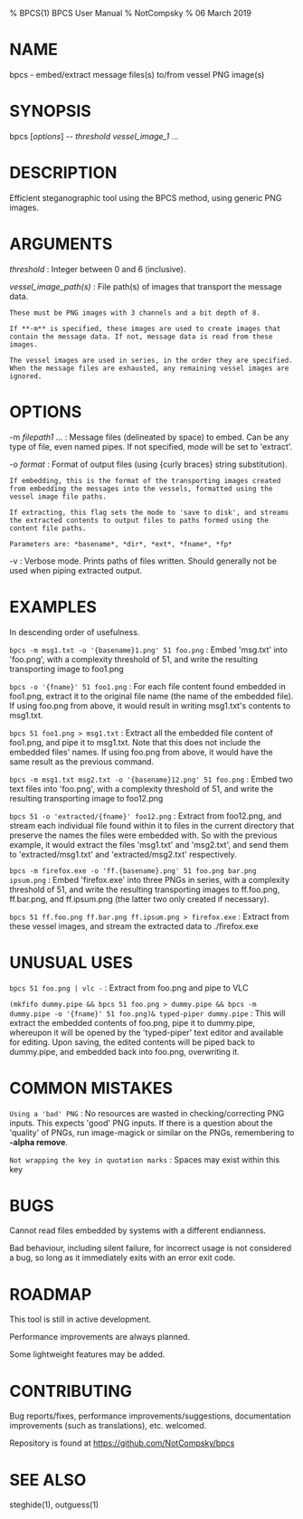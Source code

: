 % BPCS(1) BPCS User Manual
% NotCompsky
% 06 March 2019

# NAME

bpcs - embed/extract message files(s) to/from vessel PNG image(s)

# SYNOPSIS

bpcs [*options*] -- *threshold* *vessel_image_1* ...

# DESCRIPTION

Efficient steganographic tool using the BPCS method, using generic PNG images.

# ARGUMENTS

*threshold*
:   Integer between 0 and 6 (inclusive).

*vessel_image_path(s)*
:   File path(s) of images that transport the message data.
    
    These must be PNG images with 3 channels and a bit depth of 8.
    
    If **-m** is specified, these images are used to create images that contain the message data. If not, message data is read from these images.

    The vessel images are used in series, in the order they are specified. When the message files are exhausted, any remaining vessel images are ignored.

# OPTIONS

-m *filepath1* ...
:   Message files (delineated by space) to embed.
    Can be any type of file, even named pipes.
    If not specified, mode will be set to 'extract'.

-o *format*
:   Format of output files (using {curly braces} string substitution).

    If embedding, this is the format of the transporting images created from embedding the messages into the vessels, formatted using the vessel image file paths.

    If extracting, this flag sets the mode to 'save to disk', and streams the extracted contents to output files to paths formed using the content file paths.

    Parameters are: *basename*, *dir*, *ext*, *fname*, *fp*

-v
:   Verbose mode. Prints paths of files written. Should generally not be used when piping extracted output.

# EXAMPLES

In descending order of usefulness.

`bpcs -m msg1.txt -o '{basename}1.png' 51 foo.png`
:   Embed 'msg.txt' into 'foo.png', with a complexity threshold of 51, and write the resulting transporting image to foo1.png

`bpcs -o '{fname}' 51 foo1.png`
:   For each file content found embedded in foo1.png, extract it to the original file name (the name of the embedded file). If using foo.png from above, it would result in writing msg1.txt's contents to msg1.txt.

`bpcs 51 foo1.png > msg1.txt`
:   Extract all the embedded file content of foo1.png, and pipe it to msg1.txt. Note that this does not include the embedded files' names. If using foo.png from above, it would have the same result as the previous command.

`bpcs -m msg1.txt msg2.txt -o '{basename}12.png' 51 foo.png`
:   Embed two text files into 'foo.png', with a complexity threshold of 51, and write the resulting transporting image to foo12.png

`bpcs 51 -o 'extracted/{fname}' foo12.png`
:   Extract from foo12.png, and stream each individual file found within it to files in the current directory that preserve the names the files were embedded with. So with the previous example, it would extract the files 'msg1.txt' and 'msg2.txt', and send them to 'extracted/msg1.txt' and 'extracted/msg2.txt' respectively.

`bpcs -m firefox.exe -o 'ff.{basename}.png' 51 foo.png bar.png ipsum.png`
:   Embed 'firefox.exe' into three PNGs in series, with a complexity threshold of 51, and write the resulting transporting images to ff.foo.png, ff.bar.png, and ff.ipsum.png (the latter two only created if necessary).

`bpcs 51 ff.foo.png ff.bar.png ff.ipsum.png > firefox.exe`
:   Extract from these vessel images, and stream the extracted data to ./firefox.exe

# UNUSUAL USES

`bpcs 51 foo.png | vlc -`
:   Extract from foo.png and pipe to VLC

`(mkfifo dummy.pipe && bpcs 51 foo.png > dummy.pipe && bpcs -m dummy.pipe -o '{fname}' 51 foo.png)& typed-piper dummy.pipe`
:   This will extract the embedded contents of foo.png, pipe it to dummy.pipe, whereupon it will be opened by the 'typed-piper' text editor and available for editing. Upon saving, the edited contents will be piped back to dummy.pipe, and embedded back into foo.png, overwriting it.

# COMMON MISTAKES

`Using a 'bad' PNG`
:   No resources are wasted in checking/correcting PNG inputs. This expects 'good' PNG inputs. If there is a question about the 'quality' of PNGs, run image-magick or similar on the PNGs, remembering to **-alpha remove**.

`Not wrapping the key in quotation marks`
:   Spaces may exist within this key

# BUGS
Cannot read files embedded by systems with a different endianness.

Bad behaviour, including silent failure, for incorrect usage is not considered a bug, so long as it immediately exits with an error exit code.

# ROADMAP

This tool is still in active development.

Performance improvements are always planned.

Some lightweight features may be added.

# CONTRIBUTING

Bug reports/fixes, performance improvements/suggestions, documentation improvements (such as translations), etc. welcomed.

Repository is found at https://github.com/NotCompsky/bpcs

# SEE ALSO
steghide(1), outguess(1)
